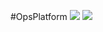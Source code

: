 
#OpsPlatform
![](https://github.com/guomaoqiu/OpsPlatform/blob/master/demo/login.png)
![](https://github.com/guomaoqiu/OpsPlatform/blob/master/demo/hostlist.png)

